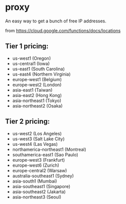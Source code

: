 # proxy

An easy way to get a bunch of free IP addresses.

from https://cloud.google.com/functions/docs/locations

## Tier 1 pricing:

- us-west1 (Oregon)
- us-central1 (Iowa)
- us-east1 (South Carolina)
- us-east4 (Northern Virginia)
- europe-west1 (Belgium)
- europe-west2 (London)
- asia-east1 (Taiwan)
- asia-east2 (Hong Kong)
- asia-northeast1 (Tokyo)
- asia-northeast2 (Osaka)

## Tier 2 pricing:

- us-west2 (Los Angeles)
- us-west3 (Salt Lake City)
- us-west4 (Las Vegas)
- northamerica-northeast1 (Montreal)
- southamerica-east1 (Sao Paulo)
- europe-west3 (Frankfurt)
- europe-west6 (Zurich)
- europe-central2 (Warsaw)
- australia-southeast1 (Sydney)
- asia-south1 (Mumbai)
- asia-southeast1 (Singapore)
- asia-southeast2 (Jakarta)
- asia-northeast3 (Seoul)
